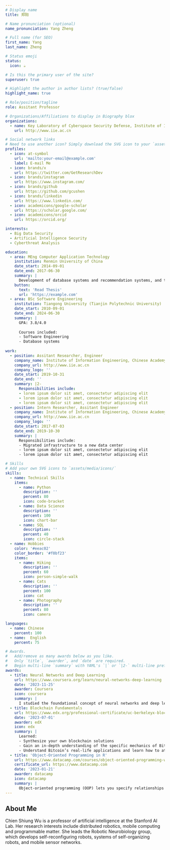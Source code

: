 ```yaml
---
# Display name
title: 郑阳

# Name pronunciation (optional)
name_pronunciation: Yang Zheng

# Full name (for SEO)
first_name: Yang
last_name: Zheng

# Status emoji
status:
  icon: ☕️

# Is this the primary user of the site?
superuser: true

# Highlight the author in author lists? (true/false)
highlight_name: true

# Role/position/tagline
role: Assitant Professor

# Organizations/Affiliations to display in Biography blox
organizations:
  - name: Key Laboratory of Cyberspace Security Defense, Institute of Information Engineering, Chinese Academy of Sciences
    url: http://www.iie.ac.cn

# Social network links
# Need to use another icon? Simply download the SVG icon to your `assets/media/icons/` folder.
profiles:
  - icon: at-symbol
    url: 'mailto:your-email@example.com'
    label: E-mail Me
  - icon: brands/x
    url: https://twitter.com/GetResearchDev
  - icon: brands/instagram
    url: https://www.instagram.com/
  - icon: brands/github
    url: https://github.com/gcushen
  - icon: brands/linkedin
    url: https://www.linkedin.com/
  - icon: academicons/google-scholar
    url: https://scholar.google.com/
  - icon: academicons/orcid
    url: https://orcid.org/

interests:
  - Big Data Security
  - Artificial Intelligence Security
  - Cyberthreat Analysis

education:
  - area: MEng Computer Application Technology
    institution: Renmin University of China
    date_start: 2014-09-01
    date_end: 2017-06-30
    summary: |
      Development of database systems and recommendation systems, and thesis on key technologies for Point of Interest Recommendation on Social Media. Supervised by [Prof Hong Chen](http://info.ruc.edu.cn/jsky/szdw/ajxjgcx/jsjkxyjsx1/js2/418462431bfb4a8280359068cb470e88.htm) and [Prof Cuiping Li](http://info.ruc.edu.cn/jsky/szdw/ajxjgcx/jsjkxyjsx1/js2/aebd5e3b1cfa45f185229034e905ed57.htm). 
    button:
      text: 'Read Thesis'
      url: 'https://example.com'
  - area: BSc Software Engineering
    institution: Tiangong University (Tianjin Polytechnic University)
    date_start: 2010-09-01
    date_end: 2024-06-30
    summary: |
      GPA: 3.8/4.0
      
      Courses included:
      - Software Engineering
      - Database systems
      
work:
  - position: Assitant Researcher, Engineer
    company_name: Institute of Information Engineering, Chinese Academy of Sciences
    company_url: http://www.iie.ac.cn
    company_logo: ''
    date_start: 2019-10-31
    date_end: ''
    summary: |2-
      Responsibilities include:
      - lorem ipsum dolor sit amet, consectetur adipiscing elit
      - lorem ipsum dolor sit amet, consectetur adipiscing elit
      - lorem ipsum dolor sit amet, consectetur adipiscing elit
  - position: Intern Researcher, Assitant Engineer
    company_name: Institute of Information Engineering, Chinese Academy of Sciences
    company_url: http://www.iie.ac.cn
    company_logo: ''
    date_start: 2017-07-03
    date_end: 2019-10-30
    summary: |
      Responsibilities include:
      - Migrated infrastructure to a new data center
      - lorem ipsum dolor sit amet, consectetur adipiscing elit
      - lorem ipsum dolor sit amet, consectetur adipiscing elit

# Skills
# Add your own SVG icons to `assets/media/icons/`
skills:
  - name: Technical Skills
    items:
      - name: Python
        description: ''
        percent: 80
        icon: code-bracket
      - name: Data Science
        description: ''
        percent: 100
        icon: chart-bar
      - name: SQL
        description: ''
        percent: 40
        icon: circle-stack
  - name: Hobbies
    color: '#eeac02'
    color_border: '#f0bf23'
    items:
      - name: Hiking
        description: ''
        percent: 60
        icon: person-simple-walk
      - name: Cats
        description: ''
        percent: 100
        icon: cat
      - name: Photography
        description: ''
        percent: 80
        icon: camera

languages:
  - name: Chinese
    percent: 100
  - name:  English
    percent: 75

# Awards.
#   Add/remove as many awards below as you like.
#   Only `title`, `awarder`, and `date` are required.
#   Begin multi-line `summary` with YAML's `|` or `|2-` multi-line prefix and indent 2 spaces below.
awards:
  - title: Neural Networks and Deep Learning
    url: https://www.coursera.org/learn/neural-networks-deep-learning
    date: '2023-11-25'
    awarder: Coursera
    icon: coursera
    summary: |
      I studied the foundational concept of neural networks and deep learning. By the end, I was familiar with the significant technological trends driving the rise of deep learning; build, train, and apply fully connected deep neural networks; implement efficient (vectorized) neural networks; identify key parameters in a neural network’s architecture; and apply deep learning to your own applications.
  - title: Blockchain Fundamentals
    url: https://www.edx.org/professional-certificate/uc-berkeleyx-blockchain-fundamentals
    date: '2023-07-01'
    awarder: edX
    icon: edx
    summary: |
      Learned:
      - Synthesize your own blockchain solutions
      - Gain an in-depth understanding of the specific mechanics of Bitcoin
      - Understand Bitcoin’s real-life applications and learn how to attack and destroy Bitcoin, Ethereum, smart contracts and Dapps, and alternatives to Bitcoin’s Proof-of-Work consensus algorithm
  - title: 'Object-Oriented Programming in R'
    url: https://www.datacamp.com/courses/object-oriented-programming-with-s3-and-r6-in-r
    certificate_url: https://www.datacamp.com
    date: '2023-01-21'
    awarder: datacamp
    icon: datacamp
    summary: |
      Object-oriented programming (OOP) lets you specify relationships between functions and the objects that they can act on, helping you manage complexity in your code. This is an intermediate level course, providing an introduction to OOP, using the S3 and R6 systems. S3 is a great day-to-day R programming tool that simplifies some of the functions that you write. R6 is especially useful for industry-specific analyses, working with web APIs, and building GUIs.
---
```


## About Me

Chien Shiung Wu is a professor of artificial intelligence at the Stanford AI Lab. Her research interests include distributed robotics, mobile computing and programmable matter. She leads the Robotic Neurobiology group, which develops self-reconfiguring robots, systems of self-organizing robots, and mobile sensor networks.
